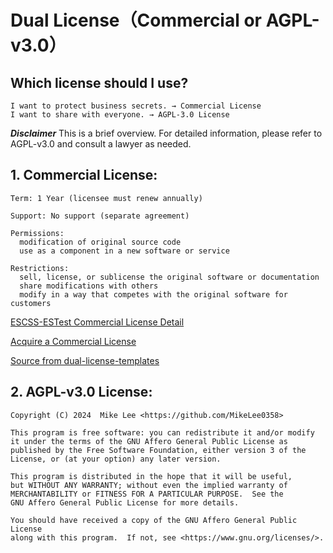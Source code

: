 # Dual License（Commercial or AGPL-v3.0）
## Which license should I use?
    I want to protect business secrets. → Commercial License
    I want to share with everyone. → AGPL-3.0 License

***Disclaimer*** 
This is a brief overview. For detailed information, please refer to AGPL-v3.0 and consult a lawyer as needed.

## 1. Commercial License:
    Term: 1 Year (licensee must renew annually)
    
    Support: No support (separate agreement)
    
    Permissions:
      modification of original source code
      use as a component in a new software or service
      
    Restrictions:
      sell, license, or sublicense the original software or documentation
      share modifications with others
      modify in a way that competes with the original software for customers

[ESCSS-ESTest Commercial License Detail](./src/assets/Basic-Yearly.pdf)

[Acquire a Commercial License](https://opencollective.com/escss)

[Source from dual-license-templates](https://github.com/lawndoc/dual-license-templates)

## 2. AGPL-v3.0 License:
    Copyright (C) 2024  Mike Lee <https://github.com/MikeLee0358>

    This program is free software: you can redistribute it and/or modify
    it under the terms of the GNU Affero General Public License as
    published by the Free Software Foundation, either version 3 of the
    License, or (at your option) any later version.

    This program is distributed in the hope that it will be useful,
    but WITHOUT ANY WARRANTY; without even the implied warranty of
    MERCHANTABILITY or FITNESS FOR A PARTICULAR PURPOSE.  See the
    GNU Affero General Public License for more details.

    You should have received a copy of the GNU Affero General Public License
    along with this program.  If not, see <https://www.gnu.org/licenses/>.